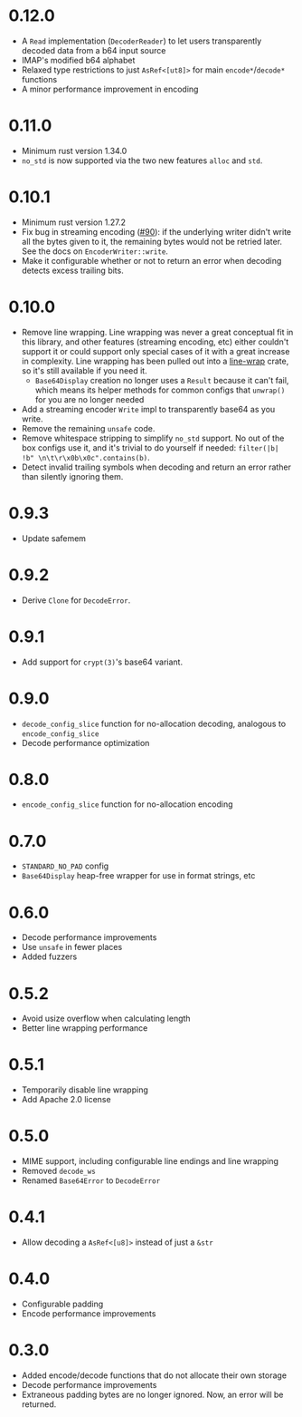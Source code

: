 # 0.12.0

- A `Read` implementation (`DecoderReader`) to let users transparently decoded data from a b64 input source
- IMAP's modified b64 alphabet
- Relaxed type restrictions to just `AsRef<[ut8]>` for main `encode*`/`decode*` functions
- A minor performance improvement in encoding

# 0.11.0
- Minimum rust version 1.34.0
- `no_std` is now supported via the two new features `alloc` and `std`.

# 0.10.1

- Minimum rust version 1.27.2
- Fix bug in streaming encoding ([#90](https://github.com/marshallpierce/rust-base64/pull/90)): if the underlying writer didn't write all the bytes given to it, the remaining bytes would not be retried later. See the docs on `EncoderWriter::write`.
- Make it configurable whether or not to return an error when decoding detects excess trailing bits.

# 0.10.0

- Remove line wrapping. Line wrapping was never a great conceptual fit in this library, and other features (streaming encoding, etc) either couldn't support it or could support only special cases of it with a great increase in complexity. Line wrapping has been pulled out into a [line-wrap](https://crates.io/crates/line-wrap) crate, so it's still available if you need it.
  - `Base64Display` creation no longer uses a `Result` because it can't fail, which means its helper methods for common
  configs that `unwrap()` for you are no longer needed
- Add a streaming encoder `Write` impl to transparently base64 as you write.
- Remove the remaining `unsafe` code.
- Remove whitespace stripping to simplify `no_std` support. No out of the box configs use it, and it's trivial to do yourself if needed: `filter(|b| !b" \n\t\r\x0b\x0c".contains(b)`.
- Detect invalid trailing symbols when decoding and return an error rather than silently ignoring them.

# 0.9.3

- Update safemem

# 0.9.2

- Derive `Clone` for `DecodeError`.

# 0.9.1

- Add support for `crypt(3)`'s base64 variant.

# 0.9.0

- `decode_config_slice` function for no-allocation decoding, analogous to `encode_config_slice`
- Decode performance optimization

# 0.8.0

- `encode_config_slice` function for no-allocation encoding

# 0.7.0

- `STANDARD_NO_PAD` config
- `Base64Display` heap-free wrapper for use in format strings, etc

# 0.6.0

- Decode performance improvements
- Use `unsafe` in fewer places
- Added fuzzers

# 0.5.2

- Avoid usize overflow when calculating length
- Better line wrapping performance

# 0.5.1

- Temporarily disable line wrapping
- Add Apache 2.0 license

# 0.5.0

- MIME support, including configurable line endings and line wrapping
- Removed `decode_ws`
- Renamed `Base64Error` to `DecodeError`

# 0.4.1

- Allow decoding a `AsRef<[u8]>` instead of just a `&str`

# 0.4.0

- Configurable padding
- Encode performance improvements

# 0.3.0

- Added encode/decode functions that do not allocate their own storage
- Decode performance improvements
- Extraneous padding bytes are no longer ignored. Now, an error will be returned.

